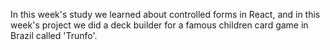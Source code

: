 In this week's study we learned about controlled forms in React, and in this week's project we did a deck builder for a famous children card game in Brazil called 'Trunfo'.